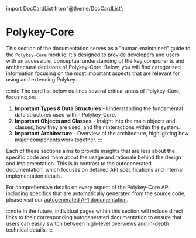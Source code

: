 import DocCardList from '@theme/DocCardList';

# Polykey-Core

This section of the documentation serves as a "human-maintained" guide to the `Polykey-Core` module. It's designed to provide developers and users with an accessible, conceptual understanding of the key components and architectural decisions of Polykey-Core. Below, you will find categorized information focusing on the most important aspects that are relevant for using and extending Polykey.

:::info
The card list below outlines several critical areas of Polykey-Core, focusing on:

1. **Important Types & Data Structures** - Understanding the fundamental data structures used within Polykey-Core.
2. **Important Objects and Classes** - Insight into the main objects and classes, how they are used, and their interactions within the system.
3. **Important Architecture** - Overview of the architecture, highlighting how major components work together.
   :::

Each of these sections aims to provide insights that are less about the specific code and more about the usage and rationale behind the design and implementation. This is in contrast to the autogenerated documentation, which focuses on detailed API specifications and internal implementation details.

For comprehensive details on every aspect of the Polykey-Core API, including specifics that are automatically generated from the source code, please visit our [autogenerated API documentation](https://matrixai.github.io/Polykey/modules.html).

:::note
In the future, individual pages within this section will include direct links to their corresponding autogenerated documentation to ensure that users can easily switch between high-level overviews and in-depth technical details.
:::

<DocCardList />
